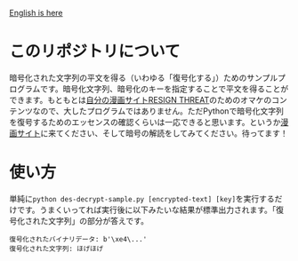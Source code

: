 [English is here](./README_en.md)  

# このリポジトリについて

暗号化された文字列の平文を得る（いわゆる「復号化する」）ためのサンプルプログラムです。暗号化文字列、暗号化のキーを指定することで平文を得ることができます。もともとは[自分の漫画サイトRESIGN THREAT](https://www.resign-threat.com/)のためのオマケのコンテンツなので、大したプログラムではありません。ただPythonで暗号化文字列を復号するためのエッセンスの確認くらいは一応できると思います。というか[漫画サイト](https://www.resign-threat.com/)に来てください、そして暗号の解読をしてみてください。待ってます！

# 使い方

単純に`python des-decrypt-sample.py [encrypted-text] [key]`を実行するだけです。うまくいってれば実行後に以下みたいな結果が標準出力されます。「復号化された文字列」の部分が答えです。

```
復号化されたバイナリデータ: b'\xe4\...'
復号化された文字列: ほげほげ
```
